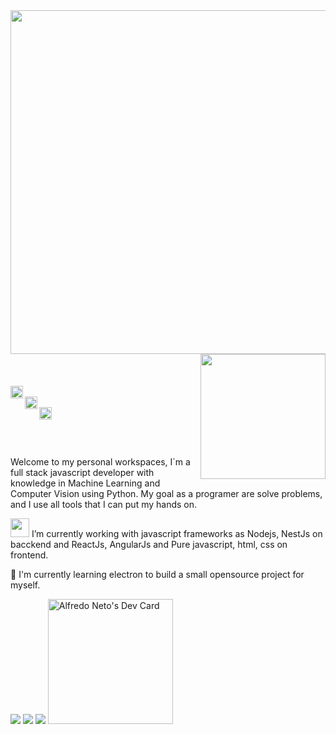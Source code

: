 
<img align="left" src="https://pm1.narvii.com/6862/4494394a228b98ff79d4a66aef4a9cd3363c37ear1-1500-500v2_hq.jpg" width="550px">
<img align="right" src="https://i.pinimg.com/originals/ee/40/77/ee4077eb97edeba392079bfdae313ebe.gif" width="200px">
<br><br><br>
<a href="https://www.linkedin.com/in/jarndev/">
  <img align="left" alt="Alfredo Neto | Linkedin" width="20px" src="https://github.com/TheDudeThatCode/TheDudeThatCode/blob/master/Assets/Linkedin.svg" />
</a>
<br>
<a href="https://twitter.com/JarnDev">
  <img align="left" alt="Alfredo Neto | Twitter" width="20px" src="https://github.com/TheDudeThatCode/TheDudeThatCode/blob/master/Assets/Twitter.svg" />
</a>
<br>
<a href="mailto:jarn.dev@gmail.com">
  <img align="left" alt="Alfredo Neto | Gmail" width="20px" src="https://github.com/TheDudeThatCode/TheDudeThatCode/blob/master/Assets/Gmail.svg" />
</a>

<br><br><br>



<!--
**JarnDev/JarnDev** is a ✨ _special_ ✨ repository because its `README.md` (this file) appears on your GitHub profile.

Here are some ideas to get you started:

- 🔭 I’m currently working on ...
- 🌱 I’m currently learning ...
- 👯 I’m looking to collaborate on ...
- 🤔 I’m looking for help with ...
- 💬 Ask me about ...
- 📫 How to reach me: ...
- 😄 Pronouns: ...
- ⚡ Fun fact: ...
-->

Welcome to my personal workspaces, I`m a full stack javascript developer with knowledge in Machine Learning and Computer Vision using Python. My goal as a programer are solve problems, and I use all tools that I can put my hands on.

<img src="https://github.com/TheDudeThatCode/TheDudeThatCode/blob/master/Assets/Developer.gif" width="30px"> I’m currently working with javascript frameworks as Nodejs, NestJs on bacckend and ReactJs, AngularJs and Pure javascript, html, css on frontend.

:book: I'm currently learning electron to build a small opensource project for myself.

![](https://github-readme-stats.vercel.app/api/top-langs/?username=jarndev&hide_border=true)
![](https://github-readme-stats.vercel.app/api?username=JarnDev&show_icons=true&hide_border=true&hide=["stars","prs"])
![](https://github-readme-streak-stats.herokuapp.com/?user=jarndev&theme=monokai)
<a href="https://app.daily.dev/Oranos"><img src="https://api.daily.dev/devcards/0df0f321e73f41c288e707c93fd6ec7f.png?r=cdm" width="200" alt="Alfredo Neto's Dev Card"/></a>

